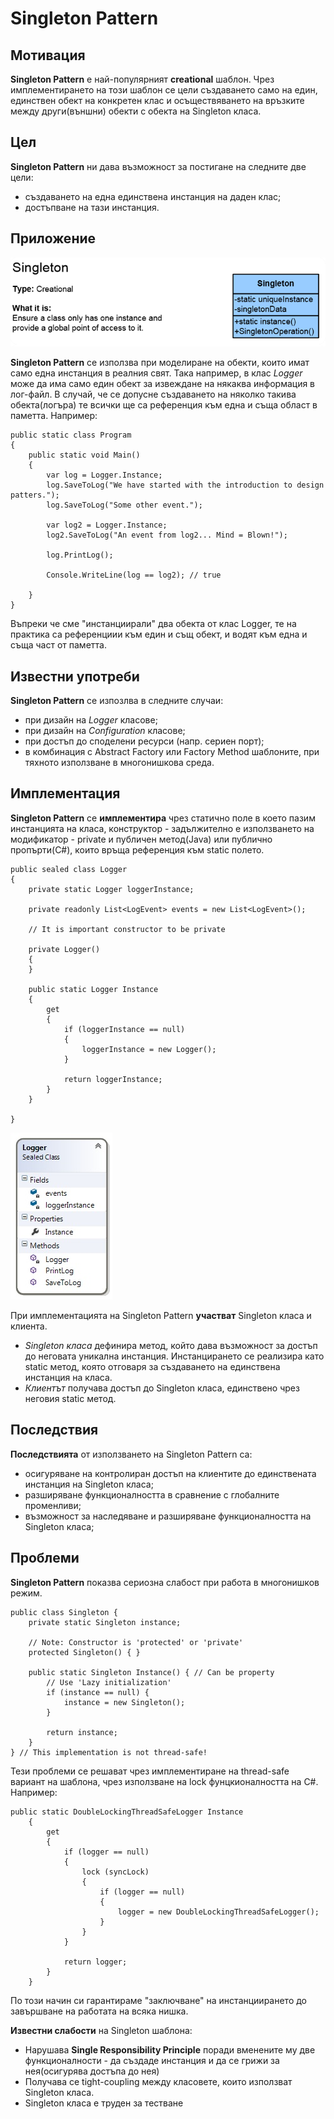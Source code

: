 # Singleton Pattern

## Мотивация

**Singleton Pattern** е най-популярният **creational** шаблон. Чрез имплементирането на този шаблон се цели създаването само на един, единствен обект на конкретен клас и осъществяването на връзките между други(външни) обекти с обекта на Singleton класа.

## Цел
**Singleton Pattern** ни дава възможност за постигане на следните две цели:

* създаването на една единствена инстанция на даден клас;
* достъпване на тази инстанция.

## Приложение

![](Singleton.png)

**Singleton Pattern** се използва при моделиране на обекти, които имат само една инстанция в реалния свят. Така например, в клас *Logger* може да има само един обект за извеждане на някаква информация в лог-файл. В случай, че се допусне създаването на няколко такива обекта(логъра) те всички ще са референция към една и съща област в паметта. Например:

	public static class Program
    {
        public static void Main()
        {
            var log = Logger.Instance;
            log.SaveToLog("We have started with the introduction to design patters.");
            log.SaveToLog("Some other event.");

            var log2 = Logger.Instance;
            log2.SaveToLog("An event from log2... Mind = Blown!");

            log.PrintLog();

            Console.WriteLine(log == log2); // true

        }
    }

Въпреки че сме "инстанциирали" два обекта от клас Logger, те на практика са референциии към един и същ обект, и водят към една и съща част от паметта. 

## Известни употреби

**Singleton Pattern** се изпозлва в следните случаи:

+  при дизайн на *Logger* класове;
+  при дизайн на *Configuration* класове;
+  при достъп до споделени ресурси (напр. сериен порт);
+  в комбинация с Abstract Factory или Factory Method шаблоните, при тяхното използване в многонишкова среда.

## Имплементация

**Singleton Pattern** се **имплементира** чрез статично поле в което пазим инстанцията на класа, конструктор - задължително е използването на модификатор - private и публичен метод(Java) или публично пропърти(C#), които връща референция към static полето.

	public sealed class Logger
    {
        private static Logger loggerInstance;

        private readonly List<LogEvent> events = new List<LogEvent>();

        // It is important constructor to be private

        private Logger()
        {
        }

        public static Logger Instance
        {
            get
            {
                if (loggerInstance == null)
                {
                    loggerInstance = new Logger();
                }

                return loggerInstance;
            }
        }

    }

![](SingletonClassDiagram.png)

При имплементацията на Singleton Pattern **участват** Singleton класа и клиента.

* *Singleton класа* дефинира метод, който дава възможност за достъп до неговата уникална инстанция. Инстанцирането се реализира като static метод, която отговаря за създаването на единствена инстанция на класа.
* *Клиентът* получава достъп до Singleton класа, единствено чрез неговия static метод.

## Последствия
**Последствията** от използването на Singleton Pattern са:

* осигуряване на контролиран достъп на клиентите до единствената инстанция на Singleton класа;
* разширяване функционалността в сравнение с глобалните променливи;
* възможност за наследяване и разширяване функционалността на Singleton класа;

## Проблеми

**Singleton Pattern** показва сериозна слабост при работа в многонишков режим.
 
	public class Singleton {
	    private static Singleton instance;

	    // Note: Constructor is 'protected' or 'private'
	    protected Singleton() { }

	    public static Singleton Instance() { // Can be property
	        // Use 'Lazy initialization'
	        if (instance == null) {
	            instance = new Singleton();
	        }

	        return instance;
	    }
	} // This implementation is not thread-safe!


Тези проблеми се решават чрез имплементиране на thread-safe вариант на шаблона, чрез използване на lock фунцкионалността на C#. Например:

	public static DoubleLockingThreadSafeLogger Instance
        {
            get
            {
                if (logger == null)
                {
                    lock (syncLock)
                    {
                        if (logger == null)
                        {
                            logger = new DoubleLockingThreadSafeLogger();
                        }
                    }
                }

                return logger;
            }
        }

По този начин си гарантираме "заключване" на инстанциирането до завършване на работата на всяка нишка.

**Известни слабости** на Singleton шаблона:

* Нарушава **Single Responsibility Principle** поради вменените му две функционалности - да създаде инстанция и да се грижи за нея(осигурява достъпа до нея)
* Получава се tight-coupling между класовете, които използват Singleton класа.
* Singleton класа е труден за тестване


